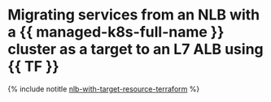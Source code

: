 # Migrating services from an NLB with a {{ managed-k8s-full-name }} cluster as a target to an L7 ALB using {{ TF }}

{% include notitle [nlb-with-target-resource-terraform](../../../../_tutorials/security/nlb-with-target-resource-k8s-terraform.md) %}
